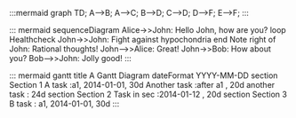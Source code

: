 :::mermaid
graph TD;
    A-->B;
    A-->C;
    B-->D;
    C-->D;
    D-->F;
    E-->F;
:::


::: mermaid
sequenceDiagram 
    Alice->>John: Hello John, how are you?
    loop Healthcheck
        John->>John: Fight against hypochondria
    end
    Note right of John: Rational thoughts!
    John-->>Alice: Great!
    John->>Bob: How about you?
    Bob-->>John: Jolly good!
:::


::: mermaid
gantt
title A Gantt Diagram
dateFormat YYYY-MM-DD
section Section 1
A task :a1, 2014-01-01, 30d
Another task :after a1 , 20d
another task : 24d
section Section 2
Task in sec :2014-01-12 , 20d
section Section 3
B task : a1, 2014-01-01, 30d
:::